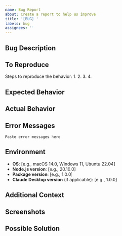```yaml
---
name: Bug Report
about: Create a report to help us improve
title: '[BUG] '
labels: bug
assignees: ''
---
```


## Bug Description
<!-- A clear and concise description of what the bug is -->

## To Reproduce
Steps to reproduce the behavior:
1. 
2. 
3. 
4. 

## Expected Behavior
<!-- A clear and concise description of what you expected to happen -->

## Actual Behavior
<!-- What actually happened -->

## Error Messages
<!-- If applicable, add error messages or logs -->

```
Paste error messages here
```

## Environment
- **OS**: [e.g., macOS 14.0, Windows 11, Ubuntu 22.04]
- **Node.js version**: [e.g., 20.10.0]
- **Package version**: [e.g., 1.0.0]
- **Claude Desktop version** (if applicable): [e.g., 1.0.0]

## Additional Context
<!-- Add any other context about the problem here -->

## Screenshots
<!-- If applicable, add screenshots to help explain your problem -->

## Possible Solution
<!-- Optional: suggest a fix or reason for the bug -->

